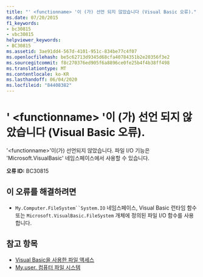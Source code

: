 ```yaml
---
title: "' <functionname> '이 (가) 선언 되지 않았습니다 (Visual Basic 오류)."
ms.date: 07/20/2015
f1_keywords:
- bc30815
- vbc30815
helpviewer_keywords:
- BC30815
ms.assetid: 3ae91dd4-567d-4101-951c-834be77c4f07
ms.openlocfilehash: be5c62713d9345d68cfa40784351b2e20356f3e2
ms.sourcegitcommit: f8c270376ed905f6a8896ce0fe25b4f4b38ff498
ms.translationtype: MT
ms.contentlocale: ko-KR
ms.lasthandoff: 06/04/2020
ms.locfileid: "84408382"
---
```

# <a name="functionname-is-not-declared-visual-basic-error"></a>' \<functionname> '이 (가) 선언 되지 않았습니다 (Visual Basic 오류).
'\<functionname>'이(가) 선언되지 않았습니다. 파일 I/O 기능은 'Microsoft.VisualBasic' 네임스페이스에서 사용할 수 있습니다.  
  
 **오류 ID:** BC30815  
  
## <a name="to-correct-this-error"></a>이 오류를 해결하려면  
  
- `My.Computer.FileSystem``System.IO` 네임스페이스, Visual Basic 런타임 함수 또는 `Microsoft.VisualBasic.FileSystem` 개체에 정의된 파일 I/O 함수를 사용합니다.  
  
## <a name="see-also"></a>참고 항목

- [Visual Basic을 사용한 파일 액세스](../developing-apps/programming/drives-directories-files/file-access.md)
- [My.user. 컴퓨터 파일 시스템](xref:Microsoft.VisualBasic.FileIO.FileSystem)
